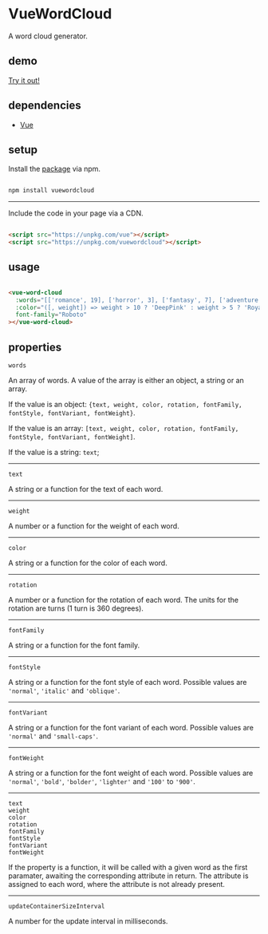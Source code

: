 # VueWordCloud

A word cloud generator.

## demo

[Try it out!](https://seregpie.github.io/VueWordCloud/)

## dependencies

- [Vue](https://github.com/vuejs/vue)

## setup

Install the [package](https://www.npmjs.com/package/vuewordcloud) via npm.

```sh

npm install vuewordcloud

```

---

Include the code in your page via a CDN.

```html

<script src="https://unpkg.com/vue"></script>
<script src="https://unpkg.com/vuewordcloud"></script>

```

## usage

```html

<vue-word-cloud
  :words="[['romance', 19], ['horror', 3], ['fantasy', 7], ['adventure', 3]]"
  :color="([, weight]) => weight > 10 ? 'DeepPink' : weight > 5 ? 'RoyalBlue' : 'Indigo'"
  font-family="Roboto"
></vue-word-cloud>

```

## properties

`words`

An array of words. A value of the array is either an object, a string or an array.

If the value is an object: `{text, weight, color, rotation, fontFamily, fontStyle, fontVariant, fontWeight}`.

If the value is an array: `[text, weight, color, rotation, fontFamily, fontStyle, fontVariant, fontWeight]`.

If the value is a string: `text`;

---

`text`

A string or a function for the text of each word.

---

`weight`

A number or a function for the weight of each word.

---

`color`

A string or a function for the color of each word.

---

`rotation`

A number or a function for the rotation of each word. The units for the rotation are turns (1 turn is 360 degrees).

---

`fontFamily`

A string or a function for the font family.

---

`fontStyle`

A string or a function for the font style of each word. Possible values are `'normal'`, `'italic'` and `'oblique'`.

---

`fontVariant`

A string or a function for the font variant of each word. Possible values are `'normal'` and `'small-caps'`.

---

`fontWeight`

A string or a function for the font weight of each word. Possible values are `'normal'`, `'bold'`, `'bolder'`, `'lighter'` and `'100'` to `'900'`.

---

`text`<br/>
`weight`<br/>
`color`<br/>
`rotation`<br/>
`fontFamily`<br/>
`fontStyle`<br/>
`fontVariant`<br/>
`fontWeight`<br/>

If the property is a function, it will be called with a given word as the first paramater, awaiting the corresponding attribute in return. The attribute is assigned to each word, where the attribute is not already present.

---

`updateContainerSizeInterval`

A number for the update interval in milliseconds.

